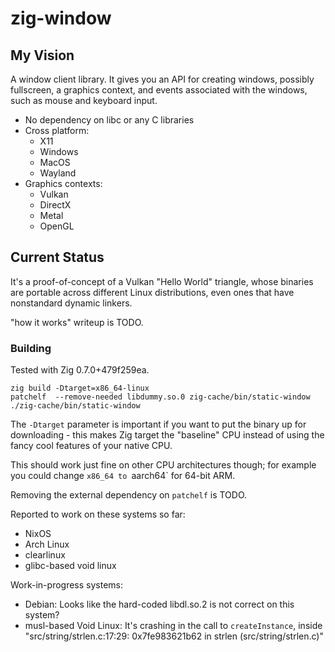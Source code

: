 # zig-window

## My Vision

A window client library. It gives you an API for creating windows, possibly
fullscreen, a graphics context, and events associated with the windows, such
as mouse and keyboard input.

 * No dependency on libc or any C libraries
 * Cross platform:
   * X11
   * Windows
   * MacOS
   * Wayland
 * Graphics contexts:
   * Vulkan
   * DirectX
   * Metal
   * OpenGL

## Current Status

It's a proof-of-concept of a Vulkan "Hello World" triangle, whose binaries
are portable across different Linux distributions, even ones that have
nonstandard dynamic linkers.

"how it works" writeup is TODO.

### Building

Tested with Zig 0.7.0+479f259ea.

```
zig build -Dtarget=x86_64-linux
patchelf  --remove-needed libdummy.so.0 zig-cache/bin/static-window
./zig-cache/bin/static-window
```

The `-Dtarget` parameter is important if you want to put the binary up for
downloading - this makes Zig target the "baseline" CPU instead of using
the fancy cool features of your native CPU.

This should work just fine on other CPU architectures though; for example you
could change `x86_64 to `aarch64` for 64-bit ARM.

Removing the external dependency on `patchelf` is TODO.

Reported to work on these systems so far:

 * NixOS
 * Arch Linux
 * clearlinux
 * glibc-based void linux

Work-in-progress systems:

 * Debian: Looks like the hard-coded libdl.so.2 is not correct on this system?
 * musl-based Void Linux: It's crashing in the call to `createInstance`,
   inside "src/string/strlen.c:17:29: 0x7fe983621b62 in strlen (src/string/strlen.c)"

